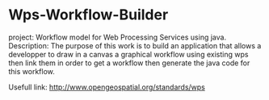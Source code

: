 # Wps-Workflow-Builder
project: Workflow model for Web Processing Services using java. 
Description: The purpose of this work is to build an application that allows a developper
to draw in a canvas a graphical workflow using existing wps then link them in order to get
a workflow then generate the java code for this workflow.

Usefull link:
http://www.opengeospatial.org/standards/wps

